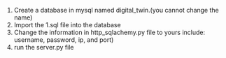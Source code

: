 1. Create a database in mysql named digital_twin.(you cannot change the name)
2. Import the 1.sql file into the database
3. Change the  information in http_sqlachemy.py file to yours include: username, password, ip, and port)
4. run the server.py file